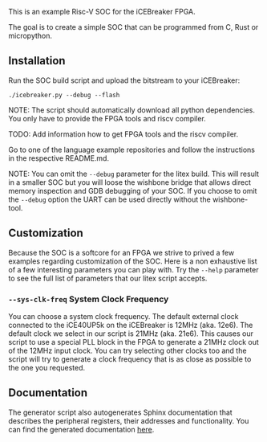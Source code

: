 This is an example Risc-V SOC for the iCEBreaker FPGA.

The goal is to create a simple SOC that can be programmed from C, Rust or
micropython.

## Installation

Run the SOC build script and upload the bitstream to your iCEBreaker:
```
./icebreaker.py --debug --flash
```

NOTE: The script should automatically download all python dependencies. You
only have to provide the FPGA tools and riscv compiler.

TODO: Add information how to get FPGA tools and the riscv compiler.

Go to one of the language example repositories and follow the instructions in
the respective README.md.

NOTE: You can omit the `--debug` parameter for the litex build. This will
result in a smaller SOC but you will loose the wishbone bridge that allows
direct memory inspection and GDB debugging of your SOC. If you choose to omit
the `--debug` option the UART can be used directly without the wishbone-tool.

## Customization

Because the SOC is a softcore for an FPGA we strive to prived a few examples
regarding customization of the SOC. Here is a non exhaustive list of a few
interesting parameters you can play with. Try the `--help` parameter to see the
full list of parameters that our litex script accepts.

### `--sys-clk-freq` System Clock Frequency

You can choose a system clock frequency. The default external clock connected
to the iCE40UP5k on the iCEBreaker is 12MHz (aka. 12e6). The default clock we
select in our script is 21MHz (aka. 21e6). This causes our script to use a
special PLL block in the FPGA to generate a 21MHz clock out of the 12MHz input
clock. You can try selecting other clocks too and the script will try to
generate a clock frequency that is as close as possible to the one you
requested.

## Documentation

The generator script also autogenerates Sphinx documentation that describes the
peripheral registers, their addresses and functionality. You can find the
generated documentation
[here](https://icebreaker-fpga.github.io/icebreaker-litex-examples/).
